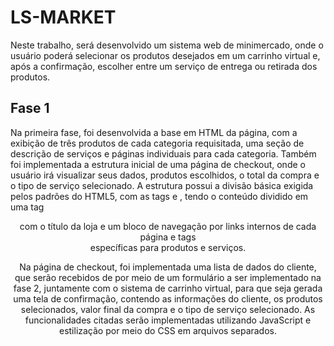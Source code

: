 
# LS-MARKET

Neste trabalho, será desenvolvido um sistema web de minimercado, onde o usuário poderá selecionar os produtos desejados em um carrinho virtual e, após a confirmação, escolher entre um serviço de entrega ou retirada dos produtos.





## Fase 1
Na primeira fase, foi desenvolvida a base em HTML da página, com a exibição de três produtos de cada categoria requisitada, uma seção de descrição de serviços e páginas individuais para cada categoria. Também foi implementada a estrutura inicial de uma página de checkout, onde o usuário irá visualizar seus dados, produtos escolhidos, o total da compra e o tipo de serviço selecionado. A estrutura possui a divisão básica exigida pelos padrões do HTML5, com as tags <head> e <body>, tendo o conteúdo dividido em uma tag <header> com o título da loja e um bloco de navegação por links internos de cada página e tags <section> específicas para produtos e serviços.
 
Na página de checkout, foi implementada uma lista de dados do cliente, que serão recebidos de por meio de um formulário a ser implementado na fase 2, juntamente com o sistema de carrinho virtual, para que seja gerada uma tela de confirmação, contendo as informações do cliente, os produtos selecionados, valor final da compra e o tipo de serviço selecionado.
As funcionalidades citadas serão implementadas utilizando JavaScript e estilização por meio do CSS em arquivos separados.
